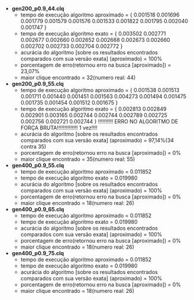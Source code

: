 - **gen200_p0.9_44.clq**
    - tempo de execução algoritmo aproximado = {
        0.001518
        0.001696
        0.001779
        0.001579
        0.001576
        0.001533
        0.001822
        0.001795
        0.002040
        0.001747
    }                                      
    - tempo de execução algoritmo exato = {
        0.003502
        0.002771
        0.002677
        0.002660
        0.002652
        0.002668
        0.002673
        0.002660
        0.002702
        0.002733
        0.002704
        0.002772
    }
    - acurácia do algoritmo [sobre os resultados encontrados comparados com sua versão exata] (aproximado) =        100%
    - porcentagem de erro(retornou erro na busca [aproximado]) =                    23,07%
    - maior clique encontrado =                                                     32(numero real: 44)
- **gen200_p0.9_55.clq**
    - tempo de execução algoritmo aproximado = {
        0.001538
        0.001513
        0.001711
        0.001440
        0.001451
        0.001563
        0.004273
        0.001494
        0.001475
        0.001735
        0.001454
        0.001512
        0.001675
    }
    - tempo de execução algoritmo exato = {
        0.002813
        0.002849
        0.002901
        0.003165
        0.002744
        0.002744
        0.002789
        0.002725
        0.002756
        0.002721
        0.002744
    }
    !!!!!!!!!! ERRO NO ALGORITMO DE FORÇA BRUTA!!!!!!!!!!!!!! 1 vez!!!!
    - acurácia do algoritmo [sobre os resultados encontrados comparados com sua versão exata] (aproximado) =        97,14%(34 contra 35)
    - porcentagem de erro(retornou erro na busca [aproximado]) =                    0%
    - maior clique encontrado =                                                     35(numero real: 55)
- **gen400_p0.9_55.clq**
    - tempo de execução algoritmo aproximado =                                      0.011852
    - tempo de execução algoritmo exato =                                           0.019980
    - acurácia do algoritmo [sobre os resultados encontrados comparados com sua versão exata] (aproximado) =        100%
    - porcentagem de erro(retornou erro na busca [aproximado]) =                    0%
    - maior clique encontrado =                                                     18(numero real: 26)
- **gen400_p0.9_65.clq**
    - tempo de execução algoritmo aproximado =                                      0.011852
    - tempo de execução algoritmo exato =                                           0.019980
    - acurácia do algoritmo [sobre os resultados encontrados comparados com sua versão exata] (aproximado) =        100%
    - porcentagem de erro(retornou erro na busca [aproximado]) =                    0%
    - maior clique encontrado =                                                     18(numero real: 26)
- **gen400_p0.9_75.clq**
    - tempo de execução algoritmo aproximado =                                      0.011852
    - tempo de execução algoritmo exato =                                           0.019980
    - acurácia do algoritmo [sobre os resultados encontrados comparados com sua versão exata] (aproximado) =        100%
    - porcentagem de erro(retornou erro na busca [aproximado]) =                    0%
    - maior clique encontrado =                                                     18(numero real: 26)